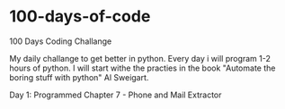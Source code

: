 # 100-days-of-code
 100 Days Coding Challange

My daily challange to get better in python. Every day i will program 1-2 hours of python. I will start withe the practies in the book "Automate the boring stuff with python" Al Sweigart.

Day 1: Programmed Chapter 7 - Phone and Mail Extractor 
